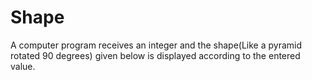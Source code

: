 # Shape
A computer program receives an integer and the shape(Like a pyramid rotated 90 degrees) given below is displayed according to the entered value.

